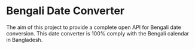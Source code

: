 # Bengali Date Converter
The aim of this project to provide a complete open API for Bengali date conversion. This date converter is 100% comply with the Bengali calendar in Bangladesh.
